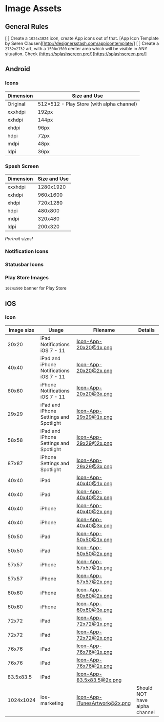 # Image Assets

## General Rules

[ ] Create a `1024x1024` icon, create App icons out of that. [App Icon Template by Søren Clausen][http://designersstash.com/appicontemplate/]
[ ] Create a `2732x2732` art, with a `1500x1500` center area which will be visible in ANY situation. Check (https://splashscreen.pro/)[https://splashscreen.pro/]

## Android

### Icons

| Dimension | Size and Use |
|-----------|--------------|
| Original | 512×512 - Play Store (with alpha channel) |
| xxxhdpi | 192px |
| xxhdpi | 144px |
| xhdpi | 96px |
| hdpi | 72px |
| mdpi | 48px |
| ldpi | 36px |

### Spash Screen

| Dimension | Size and Use |
|-----------|--------------|
| xxxhdpi | 1280x1920 |
| xxhdpi | 960x1600 |
| xhdpi | 720x1280 |
| hdpi | 480x800 |
| mdpi | 320x480 |
| ldpi | 200x320 |

*_Portrait sizes!_*

### Notification Icons

### Statusbar Icons

### Play Store Images

`1024x500` banner for Play Store

## iOS

### Icon

| Image size | Usage | Filename | Details |
|------------|-------|----------|---------|
| 20x20 | iPad Notifications iOS 7 - 11 | Icon-App-20x20@1x.png | |
| 40x40 | iPad and iPhone Notifications iOS 7 - 11 | Icon-App-20x20@2x.png | |
| 60x60 | iPhone Notifications iOS 7 - 11 | Icon-App-20x20@3x.png | |
| 29x29 | iPad and iPhone Settings and Spotlight | Icon-App-29x29@1x.png | |
| 58x58 | iPad and iPhone Settings and Spotlight | Icon-App-29x29@2x.png | |
| 87x87 | iPhone Settings and Spotlight | Icon-App-29x29@3x.png | |
| 40x40 | iPad | Icon-App-40x40@1x.png | |
| 40x40 | iPad | Icon-App-40x40@2x.png | |
| 40x40 | iPhone | Icon-App-40x40@2x.png | |
| 40x40 | iPhone | Icon-App-40x40@3x.png | |
| 50x50 | iPad | Icon-App-50x50@1x.png | |
| 50x50 | iPad | Icon-App-50x50@2x.png | |
| 57x57 | iPhone | Icon-App-57x57@1x.png | |
| 57x57 | iPhone | Icon-App-57x57@2x.png | |
| 60x60 | iPhone | Icon-App-60x60@2x.png | |
| 60x60 | iPhone | Icon-App-60x60@3x.png | |
| 72x72 | iPad | Icon-App-72x72@1x.png | |
| 72x72 | iPad | Icon-App-72x72@2x.png | |
| 76x76 | iPad | Icon-App-76x76@1x.png | |
| 76x76 | iPad | Icon-App-76x76@2x.png | |
| 83.5x83.5 | iPad | Icon-App-83.5x83.5@2x.png | |
| 1024x1024 | ios-marketing | Icon-App-iTunesArtwork@2x.png | Should NOT have alpha channel |
